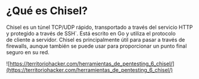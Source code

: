 # ¿Qué es Chisel?

Chisel es un túnel TCP/UDP rápido, transportado a través del servicio HTTP y protegido a través de SSH`. Está escrito en Go y utiliza el protocolo de cliente a servidor. Chisel es principalmente útil para pasar a través de firewalls, aunque también se puede usar para proporcionar un punto final seguro en su red.

![https://territoriohacker.com/herramientas_de_pentesting_6_chisel/](https://territoriohacker.com/herramientas_de_pentesting_6_chisel/)
